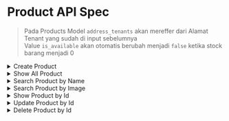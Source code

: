 # Product API Spec

> Pada Products Model `address_tenants` akan mereffer dari Alamat Tenant yang sudah di input sebelumnya  
> Value `is_available` akan otomatis berubah menjadi `false` ketika stock barang menjadi 0

<details><summary>Create Product</summary>

### Endpoint : ```POST /api/v1/products```

Request Headers :

```
Key: Authorization
Value: Baerer <token>
```

Request Body menggunakan form-data:

> semua key berupa `Text` kecuali pictures menggunakan `File`

```json
{
  "name_products": "Ride On 2 test",
  "description": "Example Description Product",
  "price": 8500,
  "stock": 5,
  "is_available": true,
  "category_id": 1, // Pastikan ini sesuai dengan ID kategori yang ada
  "pictures": "https://www.static-src.com/wcsstore/Indraprastha/images/catalog/full//98/MTA-48544360/pacific_baby_stroller_bayi_pacific_spacebaby_sb-6212_-reversible_stir-_full01_k1qzxqto.jpg"
}
```

Respons Body Success :

```json
{
    "success": "true",
    "message": "Product created successfully",
    "data": {
        "id": 1,
        "name_products": "Ride On 2 test",
        "slug": "ride-on-2-test-846c3f67",
        "pictures": "[\"https://storage.googleapis.com/dev-momee-products-images/Roby Stores Update 2/0c969e2d9b5cd968c62705264c94ba0c-ride-on.jpg\"]",
        "description": "Example Description Product",
        "price": 8500,
        "stock": 5,
        "is_available": true,
        "created_at": "2024-06-07T18:56:16.669Z",
        "updated_at": "2024-06-07T18:56:16.669Z",
        "category_id": 1,
        "tenant_id": 2,
        "address_tenants": "Kota Semarang, Jawa Tengah, Indonesia"
    }
}
```

Respons Body Error :

> Akan tampil pesan error jika `tenant_id` tidak ada

```json
{
  "success": "false",
  "message": "Tenant not found!"
}
```

</details>

<details><summary>Show All Product</summary>

### Endpoint : ```GET /api/v1/products```

Respons Body :

```json
{
    "success": "true",
    "data": [
        {
            "id": 1,
            "name_products": "Ride On 2 test",
            "slug": "ride-on-2-test-846c3f67",
            "pictures": "[\"https://storage.googleapis.com/dev-momee-products-images/Roby Stores Update 2/0c969e2d9b5cd968c62705264c94ba0c-ride-on.jpg\"]",
            "description": "Example Description Product",
            "price": 8500,
            "stock": 5,
            "is_available": true,
            "created_at": "2024-06-07T18:56:16.669Z",
            "updated_at": "2024-06-07T18:56:16.669Z",
            "category_id": 1,
            "tenant_id": 2,
            "address_tenants": "Kota Semarang, Jawa Tengah, Indonesia",
            "category": {
                "id": 1,
                "name_categories": "Test Category Jakarta",
                "created_at": "2024-06-07T18:55:10.265Z"
            },
            "tenant": {
                "id": 2,
                "user_id": 1,
                "name_tenants": "Roby Stores Update 2",
                "address_tenants": "Kota Semarang, Jawa Tengah, Indonesia",
                "location_lat": -6.9818006,
                "location_lng": 110.4120729,
                "created_at": "2024-06-07T18:37:08.047Z",
                "updated_at": "2024-06-07T18:45:28.573Z"
            }
        }
    ]
}
```
</details>

<details><summary>Search Product by Name</summary>

### Endpoint : ```GET /api/v1/products/search?name={name_products}```

Response Body Success :

```json
{
  "success": "true",
  "message": "Products retrieved successfully",
  "data": [
    {
      "id": 18,
      "name_products": "Baby Car Seat",
      "slug": "baby-car-seat-ca246647",
      "pictures": "[]",
      "description": "Example Description Product",
      "price": 8500,
      "stock": 2,
      "is_available": true,
      "created_at": "2024-05-31T03:18:56.828Z",
      "updated_at": "2024-05-31T03:18:56.828Z",
      "category_id": 3,
      "tenant_id": 10,
      "category": {
        "id": 3,
        "name_categories": "Baby Car Seat",
        "created_at": "2024-05-29T16:11:37.213Z"
      },
      "tenant": {
        "id": 10,
        "user_id": 45,
        "name_tenants": "Roby Stores",
        "address_tenants": "Jakarta Barat",
        "created_at": "2024-05-30T08:00:52.209Z"
      }
    },
    {
      "id": 19,
      "name_products": "Baby Car Seat 1",
      "slug": "baby-car-seat-1-06f91f5f",
      "pictures": "[]",
      "description": "Example Description Product",
      "price": 8500,
      "stock": 2,
      "is_available": true,
      "created_at": "2024-05-31T03:19:05.813Z",
      "updated_at": "2024-05-31T03:19:05.813Z",
      "category_id": 3,
      "tenant_id": 10,
      "category": {
        "id": 3,
        "name_categories": "Baby Car Seat",
        "created_at": "2024-05-29T16:11:37.213Z"
      },
      "tenant": {
        "id": 10,
        "user_id": 45,
        "name_tenants": "Roby Stores",
        "address_tenants": "Jakarta Barat",
        "created_at": "2024-05-30T08:00:52.209Z"
      }
    }
  ]
}
```

Response Body Error :

```json
{
  "success": "false",
  "message": "No products found with the given name"
}
```
</details>

<details><summary>Search Product by Image</summary>

### Endpoint : ``` POST /api/v1/products/search-by-image```

Response Body Success :

```json
{
    "success": "true",
    "message": "Products retrieved successfully",
    "data": [
        {
            "id": 5,
            "name_products": "Baby Bed",
            "slug": "baby-bed-9cb5ef7d",
            "pictures": "[\"https://storage.googleapis.com/dev-momee-products-images/Roby Stores Update/4aed844293c0f78b9ac80c350386562b-Delicate-Wooden-Style-Baby-Bed-Baby-Cot-Design-Simple-and-Elegant-Baby-Swing-and-Bassinet.webp\"]",
            "description": "Example Description Product",
            "price": 10500,
            "stock": 2,
            "is_available": true,
            "created_at": "2024-06-04T04:03:56.758Z",
            "updated_at": "2024-06-04T04:03:56.758Z",
            "category_id": 4,
            "tenant_id": 1
        }
    ]
}
```

Response Body Error :

```json

{
    "success": "false",
    "message": "No products found for the given image"
}
```
</details>


<details><summary>Show Product by Id</summary>

### Endpoint : ```GET /api/v1/products/:id```

Response Body Success :

```json
{
  "success": "true",
  "data": {
    "id": 2,
    "name_products": "Stroller Lucu",
    "slug": "stroller-lucu",
    "pictures": "https://www.static-src.com/wcsstore/Indraprastha/images/catalog/full//98/MTA-48544360/pacific_baby_stroller_bayi_pacific_spacebaby_sb-6212_-reversible_stir-_full01_k1qzxqto.jpg",
    "description": "Description Products",
    "price": 100,
    "stock": 3,
    "is_available": true,
    "created_at": "2024-05-29T16:16:26.822Z",
    "updated_at": "2024-05-29T16:16:26.822Z",
    "category_id": 1,
    "tenant_id": 5,
    "category": {
      "id": 1,
      "name_categories": "Stroller",
      "created_at": "2024-05-29T16:08:18.905Z"
    },
    "tenant": {
      "id": 5,
      "user_id": 46,
      "name_tenants": "Tenant Name",
      "address_tenants": "Tenant Address",
      "created_at": "2024-05-29T09:21:54.933Z"
    }
  }
}
```
</details>

<details><summary>Update Product by Id</summary>

### Endpoint : ```PATCH /api/v1/products/:id```

Request Headers :

```
Key: Authorization
Value: Baerer <token>
```

Request Body menggunakan form-data:

> semua key berupa `Text` kecuali pictures menggunakan `File`

```json
{
  "name_products": "Stroller Lucu Update",
  "description": "Example Description Product",
  "price": 100.0,
  "stock": 3,
  "is_available": true,
  "category_id": 1, // Pastikan ini sesuai dengan ID kategori yang ada
  "pictures": "https://www.static-src.com/wcsstore/Indraprastha/images/catalog/full//98/MTA-48544360/pacific_baby_stroller_bayi_pacific_spacebaby_sb-6212_-reversible_stir-_full01_k1qzxqto.jpg"
}
```

Respons Body Success :

```json
{
  "success": "true",
  "message": "Product updated successfully",
  "data": {
    "id": 2,
    "name_products": "Stroller Lucu Update",
    "slug": "stroller-lucu",
    "pictures": "https://www.static-src.com/wcsstore/Indraprastha/images/catalog/full//98/MTA-48544360/pacific_baby_stroller_bayi_pacific_spacebaby_sb-6212_-reversible_stir-_full01_k1qzxqto.jpg",
    "description": "Description Products",
    "price": 100,
    "stock": 50,
    "is_available": true,
    "created_at": "2024-05-29T16:16:26.822Z",
    "updated_at": "2024-05-29T16:46:30.338Z",
    "category_id": 1,
    "tenant_id": 5
  }
}
```

Respons Body Error :

```json
{
  "success": "false",
  "message": "Tenant not found!"
}
```
</details>

<details><summary>Delete Product by Id</summary>

### Endpoint : ```DELETE /api/v1/products/:id```

Response Body Success:

```json
{
  "success": "true",
  "message": "Product deleted successfully"
}
```

```json
{
  "success": "false",
  "message": "Product not found or already deleted!"
}
```

### Notes:

1. Nama Product harus unik atau bisa sama?
2. Jika nama product sama, bagaimana dengan slug-nya?
</details>


